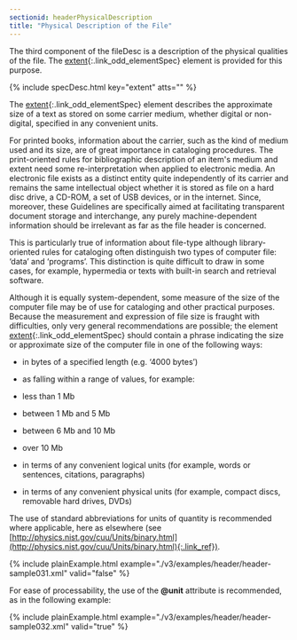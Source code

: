 ```yaml
---
sectionid: headerPhysicalDescription
title: "Physical Description of the File"
---
```




The third component of the fileDesc is a description of the physical qualities of
the file.
The [extent](/v3/elements/extent.html){:.link_odd_elementSpec} element is provided for this purpose.



{% include specDesc.html key="extent" atts="" %}



The [extent](/v3/elements/extent.html){:.link_odd_elementSpec} element describes the approximate size of a text as stored
on some carrier medium, whether digital or non-digital, specified in any convenient
units.

For printed books, information about the carrier, such as the kind of medium used
and its
size, are of great importance in cataloging procedures. The print-oriented rules for
bibliographic description of an item's medium and extent need some re-interpretation
when
applied to electronic media. An electronic file exists as a distinct entity quite
independently of its carrier and remains the same intellectual object whether it is
stored
as file on a hard disc drive, a CD-ROM, a set of USB devices, or in the internet.
Since,
moreover, these Guidelines are specifically aimed at facilitating transparent document
storage and interchange, any purely machine-dependent information should be irrelevant
as
far as the file header is concerned.

This is particularly true of information about file-type although library-oriented
rules
for cataloging often distinguish two types of computer file: ‘data’ and ‘programs’.
This
distinction is quite difficult to draw in some cases, for example, hypermedia or texts
with
built-in search and retrieval software.

Although it is equally system-dependent, some measure of the size of the computer
file may
be of use for cataloging and other practical purposes. Because the measurement and
expression of file size is fraught with difficulties, only very general recommendations
are
possible; the element [extent](/v3/elements/extent.html){:.link_odd_elementSpec} should contain a phrase indicating the
size or approximate size of the computer file in one of the following ways:


- in bytes of a specified length (e.g. ‘4000 bytes’)
- as falling within a range of values, for example: 
- less than 1 Mb
- between 1 Mb and 5 Mb
- between 6 Mb and 10 Mb
- over 10 Mb


- in terms of any convenient logical units (for example, words or sentences, citations,
paragraphs)
- in terms of any convenient physical units (for example, compact discs, removable hard
drives, DVDs)

The use of standard abbreviations for units of quantity is recommended where applicable,
here as elsewhere (see [http://physics.nist.gov/cuu/Units/binary.html](http://physics.nist.gov/cuu/Units/binary.html){:.link_ref}).

{% include plainExample.html example="./v3/examples/header/header-sample031.xml" valid="false" %}

For ease of processability, the use of the **@unit** attribute is recommended, as in
the following example:

{% include plainExample.html example="./v3/examples/header/header-sample032.xml" valid="true" %}

